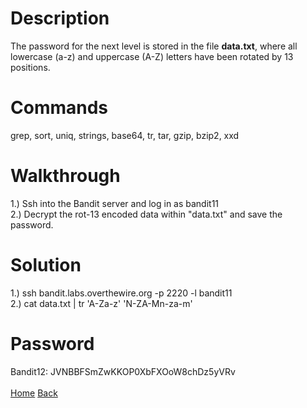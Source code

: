 # Description
The password for the next level is stored in the file **data.txt**, where all lowercase (a-z) and uppercase (A-Z) letters have been rotated by 13 positions.
# Commands
grep, sort, uniq, strings, base64, tr, tar, gzip, bzip2, xxd
# Walkthrough
1.) Ssh into the Bandit server and log in as bandit11 <br />
2.) Decrypt the rot-13 encoded data within "data.txt" and save the password.
# Solution
1.) ssh bandit.labs.overthewire.org -p 2220 -l bandit11 <br />
2.) cat data.txt | tr 'A-Za-z' 'N-ZA-Mn-za-m'
# Password
Bandit12: JVNBBFSmZwKKOP0XbFXOoW8chDz5yVRv <br /> <br />
[Home](https://github.com/Spagoooti/OverTheWire-Bandit/blob/main/README.md) [Back]()